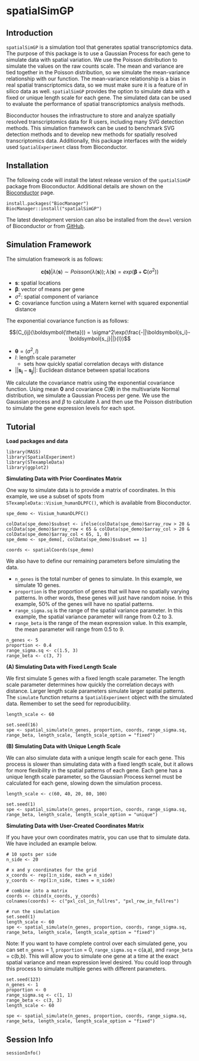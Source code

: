# spatialSimGP

## Introduction

`spatialSimGP` is a simulation tool that generates spatial
transcriptomics data. The purpose of this package is to use a Gaussian
Process for each gene to simulate data with spatial variation. We use
the Poisson distribution to simulate the values on the raw counts scale.
The mean and variance are tied together in the Poisson distribution, so
we simulate the mean-variance relationship with our function. The
mean-variance relationship is a bias in real spatial transcriptomics
data, so we must make sure it is a feature of in silico data as well.
`spatialSimGP` provides the option to simulate data with a fixed or
unique length scale for each gene. The simulated data can be used to
evaluate the performance of spatial transcriptomics analysis methods.

Bioconductor houses the infrastructure to store and analyze spatially
resolved transcriptomics data for R users, including many SVG detection
methods. This simulation framework can be used to benchmark SVG
detection methods and to develop new methods for spatially resolved
transcriptomics data. Additionally, this package interfaces with the
widely used `SpatialExperiment` class from Bioconductor.

## Installation

The following code will install the latest release version of the
`spatialSimGP` package from Bioconductor. Additional details are shown
on the [Bioconductor](https://bioconductor.org/packages/spatialSimGP)
page.

```{r, eval=FALSE}
install.packages("BiocManager")
BiocManager::install("spatialSimGP")
```

The latest development version can also be installed from the `devel`
version of Bioconductor or from
[GitHub](https://github.com/kinnaryshah/spatialSimGP).

## Simulation Framework

The simulation framework is as follows:

$$\boldsymbol{c(s)}|\lambda(\boldsymbol{s}) \sim Poisson (\lambda(\boldsymbol{s})); \lambda(\boldsymbol{s})= exp(\boldsymbol{\beta} + \boldsymbol{C}(\sigma^2))$$

-   $\boldsymbol{s}$: spatial locations
-   $\boldsymbol{\beta}$: vector of means per gene
-   $\sigma^2$: spatial component of variance
-   $\boldsymbol{C}$: covariance function using a Matern kernel with
    squared exponential distance

The exponential covariance function is as follows:

$$(C_{ij}(\boldsymbol{\theta})) = \sigma^2\exp(\frac{-||\boldsymbol{s_i}-\boldsymbol{s_j}||}{l})$$

-   $\boldsymbol{\theta} = (\sigma^2, l)$
-   $l$: length scale parameter
    -   sets how quickly spatial correlation decays with distance
-   $||\boldsymbol{s_i}-\boldsymbol{s_j}||$: Euclidean distance between
    spatial locations

We calculate the covariance matrix using the exponential covariance
function. Using mean $\boldsymbol{0}$ and covariance
$C(\boldsymbol{\theta})$ in the multivariate Normal distribution, we
simulate a Gaussian Process per gene. We use the Gaussian process and
$\beta$ to calculate $\lambda$ and then use the Poisson distribution to
simulate the gene expression levels for each spot.

## Tutorial

**Load packages and data**

```{r}
library(MASS)
library(SpatialExperiment)
library(STexampleData)
library(ggplot2)
```

**Simulating Data with Prior Coordinates Matrix**

One way to simulate data is to provide a matrix of coordinates. In this
example, we use a subset of spots from
`STexampleData::Visium_humanDLPFC()`, which is available from
Bioconductor.

```{r}
spe_demo <- Visium_humanDLPFC()

colData(spe_demo)$subset <- ifelse(colData(spe_demo)$array_row > 20 & colData(spe_demo)$array_row < 65 & colData(spe_demo)$array_col > 20 & colData(spe_demo)$array_col < 65, 1, 0)
spe_demo <- spe_demo[, colData(spe_demo)$subset == 1]

coords <- spatialCoords(spe_demo)
```

We also have to define our remaining parameters before simulating the
data.

-   `n_genes` is the total number of genes to simulate. In this example,
    we simulate 10 genes.
-   `proportion` is the proportion of genes that will have no spatially
    varying patterns. In other words, these genes will just have random
    noise. In this example, 50% of the genes will have no spatial
    patterns.
-   `range_sigma.sq` is the range of the spatial variance parameter. In
    this example, the spatial variance parameter will range from 0.2 to
    3.  
-   `range_beta` is the range of the mean expression value. In this
    example, the mean parameter will range from 0.5 to 9.

```{r}
n_genes <- 5
proportion <- 0.4
range_sigma.sq <- c(1.5, 3)
range_beta <- c(3, 7)
```

**(A) Simulating Data with Fixed Length Scale**

We first simulate 5 genes with a fixed length scale parameter. The
length scale parameter determines how quickly the correlation decays
with distance. Larger length scale parameters simulate larger spatial
patterns. The `simulate` function returns a `SpatialExperiment` object
with the simulated data. Remember to set the seed for reproducibility.

```{r}
length_scale <- 60

set.seed(16)
spe <- spatial_simulate(n_genes, proportion, coords, range_sigma.sq, range_beta, length_scale, length_scale_option = "fixed")
```


**(B) Simulating Data with Unique Length Scale**

We can also simulate data with a unique length scale for each gene. This
process is slower than simulating data with a fixed length scale, but it
allows for more flexibility in the spatial patterns of each gene. Each
gene has a unique length scale parameter, so the Gaussian Process kernel
must be calculated for each gene, slowing down the simulation process.

```{r}
length_scale <- c(60, 40, 20, 80, 100)

set.seed(1)
spe <- spatial_simulate(n_genes, proportion, coords, range_sigma.sq, range_beta, length_scale, length_scale_option = "unique")
```

**Simulating Data with User-Created Coordinates Matrix**

If you have your own coordinates matrix, you can use that to simulate
data. We have included an example below.

```{r}
# 10 spots per side
n_side <- 20

# x and y coordinates for the grid
x_coords <- rep(1:n_side, each = n_side)
y_coords <- rep(1:n_side, times = n_side)

# combine into a matrix
coords <- cbind(x_coords, y_coords)
colnames(coords) <- c("pxl_col_in_fullres", "pxl_row_in_fullres")

# run the simulation
set.seed(1)
length_scale <- 60
spe <- spatial_simulate(n_genes, proportion, coords, range_sigma.sq, range_beta, length_scale, length_scale_option = "fixed")
```

Note: If you want to have complete control over each simulated gene, you
can set `n_genes` = 1, `proportion` = 0, `range_sigma.sq` = c(a,a), and
`range_beta` = c(b,b). This will allow you to simulate one gene at a
time at the exact spatial variance and mean expression level desired.
You could loop through this process to simulate multiple genes with
different parameters.

```{r}
set.seed(123) 
n_genes <- 1 
proportion <- 0 
range_sigma.sq <- c(1, 1)
range_beta <- c(3, 3)
length_scale <- 60

spe <- spatial_simulate(n_genes, proportion, coords, range_sigma.sq, range_beta, length_scale, length_scale_option = "fixed")
```

## Session Info

```{r}
sessionInfo()
```
